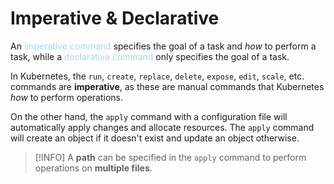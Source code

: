 # Imperative & Declarative
An <span style = "color:lightblue">imperative command</span> specifies the goal of a task and *how* to perform a task, while a <span style = "color:lightblue">declarative command</span> only specifies the goal of a task.

In Kubernetes, the `run`, `create`, `replace`, `delete`, `expose`, `edit`, `scale`, etc. commands are **imperative**, as these are manual commands that Kubernetes *how* to perform operations.

On the other hand, the `apply` command with a configuration file will automatically apply changes and allocate resources. The `apply` command will create an object if it doesn't exist and update an object otherwise.

> [!INFO]
> A **path** can be specified in the `apply` command to perform operations on **multiple files**.


